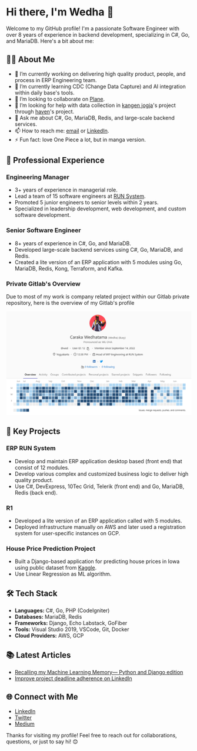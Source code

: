 # Hi there, I'm Wedha 👋

Welcome to my GitHub profile! I'm a passionate Software Engineer with over 8 years of experience in backend development, specializing in C#, Go, and MariaDB. Here's a bit about me:

## 🧑‍💻 About Me
- 🔭 I’m currently working on delivering high quality product, people, and process in ERP Engineering team.
- 🌱 I’m currently learning CDC (Change Data Capture) and AI integration within daily base's tools.
- 👯 I’m looking to collaborate on [Plane](https://github.com/makeplane/plane).
- 🤔 I’m looking for help with data collection in [kangen jogja](https://github.com/carakawedhatama/kangen_jogja)'s project through [haven](https://github.com/carakawedhatama/haven)'s project.
- 💬 Ask me about C#, Go, MariaDB, Redis, and large-scale backend services.
- 📫 How to reach me: [email](carakawedhatama@gmail.com) or [LinkedIn](https://linkedin.com/in/carakawedhatama).
- ⚡ Fun fact: love One Piece a lot, but in manga version.

## 💼 Professional Experience
### Engineering Manager
- 3+ years of experience in managerial role.
- Lead a team of 15 software engineers at [RUN System](https://runsystem.id).
- Promoted 5 junior engineers to senior levels within 2 years.
- Specialized in leadership development, web development, and custom software development.

### Senior Software Engineer
- 8+ years of experience in C#, Go, and MariaDB.
- Developed large-scale backend services using C#, Go, MariaDB, and Redis.
- Created a lite version of an ERP application with 5 modules using Go, MariaDB, Redis, Kong, Terraform, and Kafka.

### Private Gitlab's Overview
Due to most of my work is company related project within our Gitlab private repository, here is the overview of my Gitlab's profile

![Gitlab's overview](/assets/gitlab.png)

## 🌟 Key Projects
### ERP RUN System
- Develop and maintain ERP application desktop based (front end) that consist of 12 modules.
- Develop various complex and customized business logic to deliver high quality product.
- Use C#, DevExpress, 10Tec Grid, Telerik (front end) and Go, MariaDB, Redis (back end).

### R1
- Developed a lite version of an ERP application called with 5 modules.
- Deployed infrastructure manually on AWS and later used a registration system for user-specific instances on GCP.

### House Price Prediction Project
- Built a Django-based application for predicting house prices in Iowa using public dataset from [Kaggle](https://www.kaggle.com/datasets/prevek18/ames-housing-dataset).
- Use Linear Regression as ML algorithm.

## 🛠️ Tech Stack
- **Languages:** C#, Go, PHP (CodeIgniter)
- **Databases:** MariaDB, Redis
- **Frameworks:** Django, Echo Labstack, GoFiber
- **Tools:** Visual Studio 2019, VSCode, Git, Docker
- **Cloud Providers:** AWS, GCP

## 📚 Latest Articles
- [Recalling my Machine Learning Memory— Python and Django edition](https://medium.com/@carakawedhatama/recalling-my-machine-learning-memory-python-and-django-edition-95e9fbefcd44)
- [Improve project deadline adherence on LinkedIn](https://www.linkedin.com/advice/1/heres-how-you-can-improve-project-deadline-adherence-xzhke?contributionUrn=urn%3Ali%3Acomment%3A%28articleSegment%3A%28urn%3Ali%3AlinkedInArticle%3A7192558992500404226%2C7192558994287194112%29%2C7204144473449140226%29&dashContributionUrn=urn%3Ali%3Afsd_comment%3A%287204144473449140226%2CarticleSegment%3A%28urn%3Ali%3AlinkedInArticle%3A7192558992500404226%2C7192558994287194112%29%29&articleSegmentUrn=urn%3Ali%3AarticleSegment%3A%28urn%3Ali%3AlinkedInArticle%3A7192558992500404226%2C7192558994287194112%29&trackingId=%2BZBNnWofVp7DZcbWbCBb7g%3D%3D&utm_source=share&utm_campaign=copy_contribution_link&utm_medium=member_desktop)

## 🌐 Connect with Me
- [LinkedIn](https://linkedin.com/in/carakawedhatama)
- [Twitter](https://twitter.com/CWedhatama)
- [Medium](https://medium.com/@carakawedhatama)

Thanks for visiting my profile! Feel free to reach out for collaborations, questions, or just to say hi! 😊
